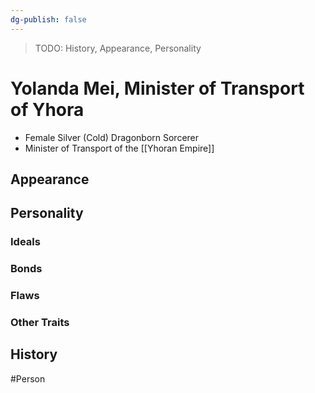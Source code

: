 ```yaml
---
dg-publish: false
---
```


> TODO: History, Appearance, Personality

# Yolanda Mei, Minister of Transport of Yhora
- Female Silver (Cold) Dragonborn Sorcerer 
- Minister of Transport of the [[Yhoran Empire]]

## Appearance


## Personality


### Ideals


### Bonds


### Flaws


### Other Traits


## History


#Person
